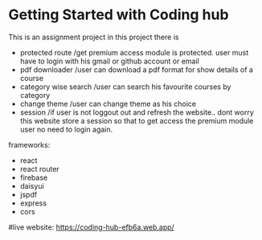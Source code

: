 # Getting Started with Coding hub
This is an assignment project
in this project there is 
* protected route 
/get premium access module is protected. user must have to login with his gmail or github account or email 
* pdf downloader 
/user can download a pdf format for show details of a course
* category wise search
/user can search his favourite courses by category
* change theme
/user can change theme as his choice
* session 
/if user is not loggout out and refresh the website.. dont worry this website store a session so that to get access the premium module user no need to login again. 

frameworks:
* react
* react router
* firebase
* daisyui
* jspdf
* express
* cors

#live website: https://coding-hub-efb6a.web.app/
